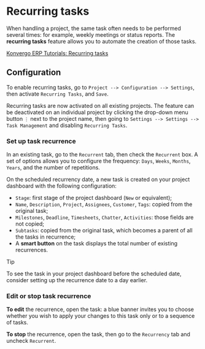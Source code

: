 # Recurring tasks

When handling a project, the same task often needs to be performed
several times: for example, weekly meetings or status reports. The
**recurring tasks** feature allows you to automate the creation of those
tasks.

<div class="seealso">

[Konvergo ERP Tutorials: Recurring
tasks](https://www.odoo.com/slides/slide/recurring-tasks-1946)

</div>

## Configuration

To enable recurring tasks, go to
`Project --> Configuration --> Settings`, then activate
`Recurring Tasks`, and `Save`.

Recurring tasks are now activated on all existing projects. The feature
can be deactivated on an individual project by clicking the drop-down
menu button `⋮` next to the project name, then going to
`Settings --> Settings --> Task Management` and disabling
`Recurring Tasks`.

### Set up task recurrence

In an existing task, go to the `Recurrent` tab, then check the
`Recurrent` box. A set of options allows you to configure the frequency:
`Days`, `Weeks`, `Months`, `Years`, and the number of repetitions.

On the scheduled recurrency date, a new task is created on your project
dashboard with the following configuration:

- `Stage`: first stage of the project dashboard (`New` or equivalent);
- `Name`, `Description`, `Project`, `Assignees`, `Customer`, `Tags`:
  copied from the original task;
- `Milestones`, `Deadline`, `Timesheets`, `Chatter`, `Activities`: those
  fields are not copied;
- `Subtasks`: copied from the original task, which becomes a parent of
  all the tasks in recurrence;
- A **smart button** on the task displays the total number of existing
  recurrences.

> [!TIP]
> To see the task in your project dashboard before the scheduled date,
> consider setting up the recurrence date to a day earlier.

### Edit or stop task recurrence

**To edit** the recurrence, open the task: a blue banner invites you to
choose whether you wish to apply your changes to this task only or to a
sequence of tasks.

**To stop** the recurrence, open the task, then go to the `Recurrency`
tab and uncheck `Recurrent`.
